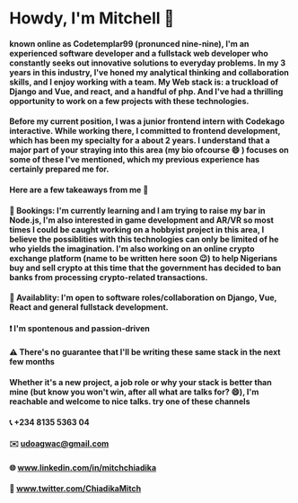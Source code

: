 # Howdy,  I'm Mitchell 👋
#### known online as Codetemplar99 (pronunced nine-nine), I'm an experienced software developer and a fullstack web developer who constantly seeks out innovative solutions to everyday problems. In my 3 years in this industry, I've honed my analytical thinking and collaboration skills, and I enjoy working with a team. My Web stack is: a truckload of Django and Vue, and react, and a handful of php. And I've had a thrilling opportunity to work on a few projects with these technologies.

#### Before my current position, I was a junior frontend intern with Codekago interactive. While working there, I committed to frontend development, which has been my specialty for a about 2 years. I understand that a major part of your straying into this area (my bio ofcourse :smile: ) focuses on some of these I've mentioned, which my previous experience has certainly prepared me for.

#### Here are a few takeaways from me 📣

#### 🚧 Bookings: I'm currently learning and I am trying to raise my bar in Node.js, I'm also interested in game development and AR/VR so most times I could be caught working on a hobbyist project in this area, I believe the possiblities with this technologies can only be limited of he who yields the imagination. I'm also working on an online crypto exchange platform (name to be written here soon :wink:) to help Nigerians buy and sell crypto at this time that the government has decided to ban banks from processing crypto-related transactions.

#### 🔌 Availablity: I'm open to software roles/collaboration on Django, Vue, React and general fullstack development.
#### ❗ I'm spontenous and passion-driven
#### ⚠️ There's no guarantee that I'll be writing these same stack in the next few months 

#### Whether it's a new project, a job role or why your stack is better than mine (but know you won't win, after all what are talks for? 😄), I'm reachable and welcome to nice talks. try one of these channels
#### 📞  +234 8135 5363 04
#### ✉️   udoagwac@gmail.com
#### 🌐  www.linkedin.com/in/mitchchiadika
#### 📱  www.twitter.com/ChiadikaMitch
